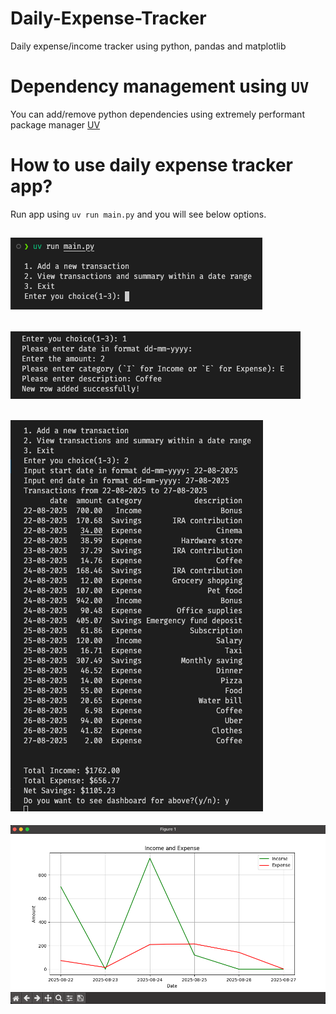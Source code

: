 # Daily-Expense-Tracker

Daily expense/income tracker using python, pandas and matplotlib

# Dependency management using `UV`

You can add/remove python dependencies using extremely performant package manager [UV](https://docs.astral.sh/uv/getting-started/installation/)

# How to use daily expense tracker app?

Run app using `uv run main.py` and you will see below options.

![alt text](/assets/1.image.png)
--
![alt text](/assets/2.image.png)
--
![alt text](/assets/3.image.png)
--
![alt text](/assets/4.image.png)
